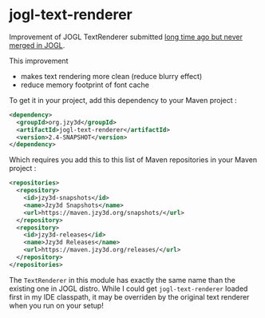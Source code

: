 # jogl-text-renderer

Improvement of JOGL TextRenderer submitted [long time ago but never merged in JOGL](https://github.com/sgothel/jogl/pull/47).

This improvement
- makes text rendering more clean (reduce blurry effect)
- reduce memory footprint of font cache

To get it in your project, add this dependency to your Maven project :

```xml
<dependency>
  <groupId>org.jzy3d</groupId>
  <artifactId>jogl-text-renderer</artifactId>
  <version>2.4-SNAPSHOT</version>
</dependency>
```

Which requires you add this to this list of Maven repositories in your Maven project :

```xml
<repositories>
  <repository>
    <id>jzy3d-snapshots</id>
    <name>Jzy3d Snapshots</name>
    <url>https://maven.jzy3d.org/snapshots/</url>
  </repository>
  <repository>
    <id>jzy3d-releases</id>
    <name>Jzy3d Releases</name>
    <url>https://maven.jzy3d.org/releases/</url>
  </repository>
</repositories>
```

The `TextRenderer` in this module has exactly the same name than the existing one in JOGL distro. While I could get `jogl-text-renderer` loaded first in my IDE classpath, it may be overriden by the original text renderer when you run on your setup!
